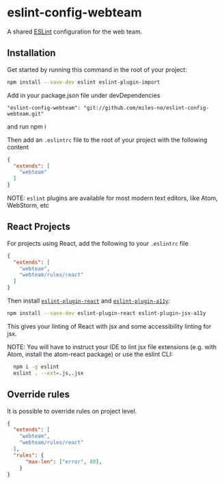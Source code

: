 # eslint-config-webteam

A shared [ESLint](http://eslint.org/) configuration for the web team.

## Installation

Get started by running this command in the root of your project:

```sh
npm install --save-dev eslint eslint-plugin-import
```
Add in your package.json file under devDependencies
```
"eslint-config-webteam": "git://github.com/miles-no/eslint-config-webteam.git"
```
and run npm i

Then add an `.eslintrc` file to the root of your project with the following content

```json
{
  "extends": [
    "webteam"
  ]
}
```

NOTE: `eslint` plugins are available for most modern text editors, like Atom, WebStorm, etc

## React Projects

For projects using React, add the following to your `.eslintrc` file

```json
{
  "extends": [
    "webteam",
    "webteam/rules/react"
  ]
}
```
Then install [`eslint-plugin-react`](https://github.com/yannickcr/eslint-plugin-react) and  [`eslint-plugin-a11y`](https://www.npmjs.com/package/eslint-plugin-jsx-a11y):

```sh
npm install --save-dev eslint-plugin-react eslint-plugin-jsx-a11y
```
This gives your linting of React with jsx and some accessibility linting for jsx.

NOTE: You will have to instruct your IDE to lint jsx file extensions (e.g. with Atom, install the atom-react package) or use the eslint CLI:

```sh
  npm i -g eslint
  eslint . --ext=.js,.jsx
```

## Override rules

It is possible to override rules on project level.

```json
{
  "extends": [
    "webteam",
    "webteam/rules/react"
  ],
  "rules": {
      "max-len": ["error", 80],
    }
}
```

